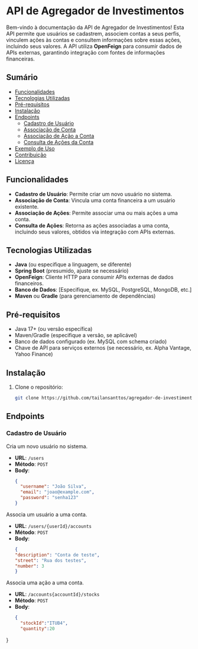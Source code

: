 # API de Agregador de Investimentos

Bem-vindo à documentação da API de Agregador de Investimentos! Esta API permite que usuários se cadastrem, associem contas a seus perfis, vinculem ações às contas e consultem informações sobre essas ações, incluindo seus valores. A API utiliza **OpenFeign** para consumir dados de APIs externas, garantindo integração com fontes de informações financeiras.

## Sumário
- [Funcionalidades](#funcionalidades)
- [Tecnologias Utilizadas](#tecnologias-utilizadas)
- [Pré-requisitos](#pré-requisitos)
- [Instalação](#instalação)
- [Endpoints](#endpoints)
  - [Cadastro de Usuário](#cadastro-de-usuário)
  - [Associação de Conta](#associação-de-conta)
  - [Associação de Ação a Conta](#associação-de-ação-a-conta)
  - [Consulta de Ações da Conta](#consulta-de-ações-da-conta)
- [Exemplo de Uso](#exemplo-de-uso)
- [Contribuição](#contribuição)
- [Licença](#licença)

## Funcionalidades
- **Cadastro de Usuário**: Permite criar um novo usuário no sistema.
- **Associação de Conta**: Vincula uma conta financeira a um usuário existente.
- **Associação de Ações**: Permite associar uma ou mais ações a uma conta.
- **Consulta de Ações**: Retorna as ações associadas a uma conta, incluindo seus valores, obtidos via integração com APIs externas.

## Tecnologias Utilizadas
- **Java** (ou especifique a linguagem, se diferente)
- **Spring Boot** (presumido, ajuste se necessário)
- **OpenFeign**: Cliente HTTP para consumir APIs externas de dados financeiros.
- **Banco de Dados**: [Especifique, ex. MySQL, PostgreSQL, MongoDB, etc.]
- **Maven** ou **Gradle** (para gerenciamento de dependências)

## Pré-requisitos
- Java 17+ (ou versão específica)
- Maven/Gradle (especifique a versão, se aplicável)
- Banco de dados configurado (ex. MySQL com schema criado)
- Chave de API para serviços externos (se necessário, ex. Alpha Vantage, Yahoo Finance)

## Instalação
1. Clone o repositório:
   ```bash
   git clone https://github.com/tailansanttos/agregador-de-investimentos.git

  ## Endpoints

### Cadastro de Usuário
Cria um novo usuário no sistema.

- **URL**: `/users`
- **Método**: `POST`
- **Body**:
  ```json
  {
    "username": "João Silva",
    "email": "joao@example.com",
    "password": "senha123"
  }


Associa um usuário a uma conta.

- **URL**: `/users/{userId}/accounts`
- **Método**: `POST`
- **Body**:
  ```json
  {
  "description": "Conta de teste",
  "street": "Rua dos testes",
  "number": 3
  }


Associa uma ação a uma conta.

- **URL**: `/accounts{accountId}/stocks`
- **Método**: `POST`
- **Body**:
  ```json
  {
	"stockId":"ITUB4",
	"quantity":20
}
